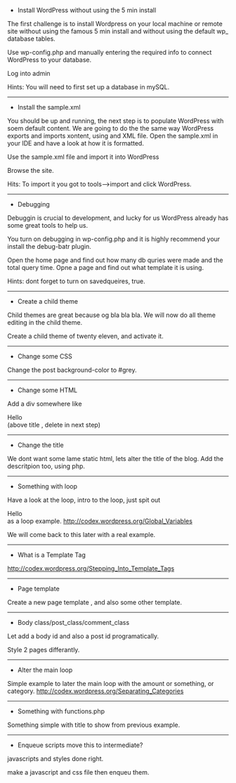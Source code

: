 


*  Install WordPress without using the 5 min install

The first challenge is to install Wordpress on your local machine or remote site without using the famous 5 min install and without using the default wp_ database tables.

Use wp-config.php and manually entering the required info to connect WordPress to your database.
 
Log into admin

Hints: You will need to first set up a database in mySQL.

---------



*  Install the sample.xml

You should be up and running, the next step is to populate WordPress with soem default content. We are going to do the the same way WordPress exports and imports xontent, using and XML file. Open the sample.xml in your IDE and have a look at how it is formatted.

Use the sample.xml file and import it into WordPress

Browse the site.

Hits: To import it you got to tools-->import and click WordPress.


-----------

*  Debugging

Debuggin is crucial to development, and lucky for us WordPress already has some great tools to help us.

You turn on debugging in wp-config.php and it is highly recommend your install the debug-batr plugin.

Open the home page and find out how many db quries were made and the total query time.
Opne a page and find out what template it is using.

Hints: dont forget to turn on savedqueires, true.

---------------------

*  Create a child theme

Child themes are great because og bla bla bla. We will now do all theme editing in the child theme.

Create a child theme of twenty eleven, and activate it.

-------------------

*  Change some CSS

Change the post background-color to #grey.

-------------------

*  Change some HTML

Add a div somewhere like <div>Hello</div> (above title , delete in next step)

--------------
*  Change the title

We dont want some lame static html, lets alter the title of the blog. Add the descritpion too, using php.

--------------

*  Something with loop

Have a look at the loop, intro to the loop, just spit out  <div>Hello</div> as a loop example.
http://codex.wordpress.org/Global_Variables

We will come back to this later with a real example.

--------------------------


* What is a Template Tag

http://codex.wordpress.org/Stepping_Into_Template_Tags

---------------------

*  Page template

Create a new page template , and also some other template.

-----------------------

*  Body class/post_class/comment_class

Let add a body id and also a post id programatically.

Style 2 pages differantly.

------------------

*  Alter the main loop

Simple example to later the main loop with the amount or something, or category.
http://codex.wordpress.org/Separating_Categories

---------------

*  Something with functions.php

Something simple with title to show from previous example.

-----------------

*  Enqueue scripts  move this to intermediate?

javascripts and styles done right.

make a javascript and css file then enqueu them.